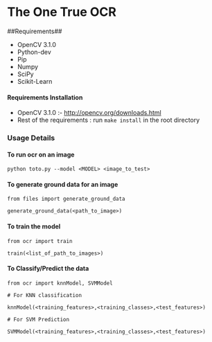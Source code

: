 The One True OCR
=================

##Requirements##
  * OpenCV 3.1.0
  * Python-dev
  * Pip
  * Numpy
  * SciPy
  * Scikit-Learn

#### Requirements Installation ####
  * OpenCV 3.1.0 :- http://opencv.org/downloads.html
  * Rest of the requirements : run ```make install``` in the root directory

### Usage Details ###

#### To run ocr on an image ####

```
python toto.py --model <MODEL> <image_to_test>
```

#### To generate ground data for an image  ####
```
from files import generate_ground_data

generate_ground_data(<path_to_image>)
```

#### To train the model ####

```
from ocr import train

train(<list_of_path_to_images>)
```


#### To Classify/Predict the data ####
```
from ocr import knnModel, SVMModel

# For KNN classification

knnModel(<training_features>,<training_classes>,<test_features>)

# For SVM Prediction

SVMModel(<training_features>,<training_classes>,<test_features>)
```
